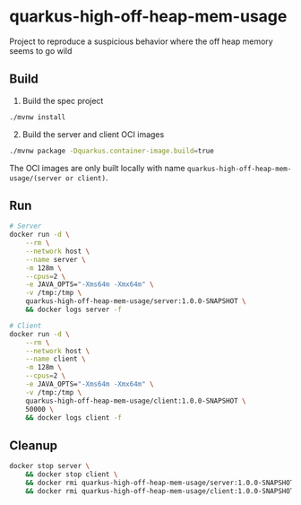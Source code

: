 # quarkus-high-off-heap-mem-usage

Project to reproduce a suspicious behavior where the off heap memory seems to go wild

## Build

1. Build the spec project

```sh
./mvnw install
```

2. Build the server and client OCI images

```sh
./mvnw package -Dquarkus.container-image.build=true
```

The OCI images are only built locally with name `quarkus-high-off-heap-mem-usage/(server or client)`.

## Run

```sh
# Server
docker run -d \
    --rm \
    --network host \
    --name server \
    -m 128m \
    --cpus=2 \
    -e JAVA_OPTS="-Xms64m -Xmx64m" \
    -v /tmp:/tmp \
    quarkus-high-off-heap-mem-usage/server:1.0.0-SNAPSHOT \
    && docker logs server -f
```

```sh
# Client
docker run -d \
    --rm \
    --network host \
    --name client \
    -m 128m \
    --cpus=2 \
    -e JAVA_OPTS="-Xms64m -Xmx64m" \
    -v /tmp:/tmp \
    quarkus-high-off-heap-mem-usage/client:1.0.0-SNAPSHOT \
    50000 \
    && docker logs client -f
```

## Cleanup

```sh
docker stop server \
    && docker stop client \
    && docker rmi quarkus-high-off-heap-mem-usage/server:1.0.0-SNAPSHOT -f \
    && docker rmi quarkus-high-off-heap-mem-usage/client:1.0.0-SNAPSHOT -f
```
